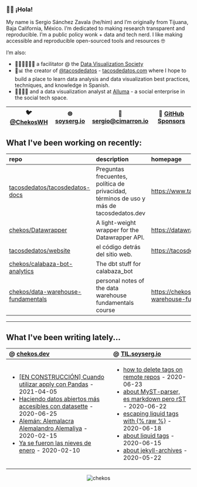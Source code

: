 ### 👋🏼 ¡Hola! 

My name is Sergio Sánchez Zavala (he/him) and I’m originally from Tijuana, Baja California, México. I’m dedicated to making research transparent and reproducible. I’m a public policy wonk + data and tech nerd. I like making accessible and reproducible open-sourced tools and resources 🤓

I’m also:

- 🧑🏼‍🎨🧑🏼‍🏫 a facilitator @ the [Data Visualization Society](https://datavisualizationsociety.com/)
- 🌮📊 the creator of [@tacosdedatos](https://twitter.com/tacosdedatos/) - [tacosdedatos.com](https://tacosdedatos.com/) where I hope to build a place to learn data analysis and data visualization best practices, techniques, and knowledge in Spanish.
- 🧑🏼‍🔬🎨 and a data visualization analyst at [Alluma](https://alluma.org/) - a social enterprise in the social tech space.

| 🐦 [@ChekosWH](https://www.twitter.com/chekoswh/) | 🌐 [soyserg.io](https://soyserg.io/) | 📧 sergio@cimarron.io | 💓 [GitHub Sponsors](https://github.com/sponsors/chekos) | 
|---|---|---|---|

## What I've been working on recently:
<!-- most_recent_repos -->
| repo                                                                                        | description                                                                             | homepage                                              |
|:--------------------------------------------------------------------------------------------|:----------------------------------------------------------------------------------------|:------------------------------------------------------|
| [tacosdedatos/tacosdedatos-docs](https://github.com/tacosdedatos/tacosdedatos-docs)         | Preguntas frecuentes, política de privacidad, términos de uso y más de tacosdedatos.dev | https://www.tacosdedatos.dev/                         |
| [chekos/Datawrapper](https://github.com/chekos/Datawrapper)                                 | A light-weight wrapper for the Datawrapper API.                                         | https://datawrapper.readthedocs.io                    |
| [tacosdedatos/website](https://github.com/tacosdedatos/website)                             | el código detrás del sitio web.                                                         | https://tacosdedatos.com                              |
| [chekos/calabaza-bot-analytics](https://github.com/chekos/calabaza-bot-analytics)           | The dbt stuff for calabaza_bot                                                          |                                                       |
| [chekos/data-warehouse-fundamentals](https://github.com/chekos/data-warehouse-fundamentals) | personal notes of the data warehouse fundamentals course                                | https://chekos.github.io/data-warehouse-fundamentals/ |
<!-- most_recent_repos -->
***
## What I've been writing lately...
<!-- most_recent_entries -->

|  @ [chekos.dev](https://chekos.dev/)   |   @ [TIL.soyserg.io](https://til.soyserg.io/) |
|:---------------------------------------|:----------------------------------------------|
|         <ul><li>[[EN CONSTRUCCIÓN] Cuando utilizar apply con Pandas](https://chekos.dev/python/pandas/2021/04/05/cuando-utilizar-apply-en-pandas/) - 2021-04-05<li>[Haciendo datos abiertos más accesibles con datasette](https://chekos.dev/datasette/datos%20abiertos/2020/06/25/haciendo-datos-abiertos-mas-accesibles-con-datasette/) - 2020-06-25<li>[Alemán: Alemalacra Alemalandro Alemaliya](https://chekos.dev/hip-hop/aleman/2020/02/15/aleman-alemaniaco-alemalandro-alemaliya/) - 2020-02-15<li>[Ya se fueron las nieves de enero](https://chekos.dev/personal/2020/02/10/las-nieves-de-enero/) - 2020-02-10</ul>         |             <ul><li>[how to delete tags on remote repos](https://til.soyserg.io/deleting-remote-tags-on-git/) - 2020-06-23<li>[about MyST-parser, es markdown pero rST](https://til.soyserg.io/about-myst-parser/) - 2020-06-22<li>[escaping liquid tags with {% raw %}](https://til.soyserg.io/escaping-liquid-tags/) - 2020-06-18<li>[about liquid tags](https://til.soyserg.io/liquid-tags-cheasheet/) - 2020-06-15<li>[about jekyll-archives](https://til.soyserg.io/jekyll-archives/) - 2020-05-22</ul>            |

<!-- most_recent_entries -->

<p align="center"> <img src="https://github-readme-stats.vercel.app/api?username=chekos&show_icons=true" alt="chekos" /> </p>
